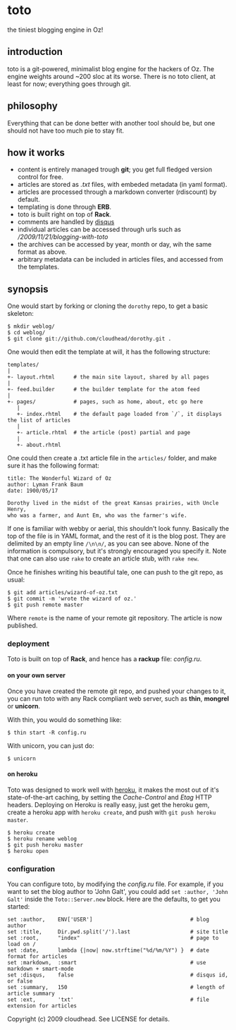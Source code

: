 toto
====

the tiniest blogging engine in Oz!

introduction
------------

toto is a git-powered, minimalist blog engine for the hackers of Oz. The engine weights around ~200 sloc at its worse.
There is no toto client, at least for now; everything goes through git.

philosophy
----------

Everything that can be done better with another tool should be, but one should not have too much pie to stay fit.

how it works
------------

- content is entirely managed trough **git**; you get full fledged version control for free.
- articles are stored as _.txt_ files, with embeded metadata (in yaml format).
- articles are processed through a markdown converter (rdiscount) by default.
- templating is done through **ERB**.
- toto is built right on top of **Rack**.
- comments are handled by [disqus](http://disqus.com)
- individual articles can be accessed through urls such as _/2009/11/21/blogging-with-toto_
- the archives can be accessed by year, month or day, wih the same format as above.
- arbitrary metadata can be included in articles files, and accessed from the templates.

synopsis
--------

One would start by forking or cloning the `dorothy` repo, to get a basic skeleton:
    
    $ mkdir weblog/
    $ cd weblog/
    $ git clone git://github.com/cloudhead/dorothy.git .

One would then edit the template at will, it has the following structure:

    templates/
    |
    +- layout.rhtml      # the main site layout, shared by all pages
    |
    +- feed.builder      # the builder template for the atom feed
    |
    +- pages/            # pages, such as home, about, etc go here
       |
       +- index.rhtml    # the default page loaded from `/`, it displays the list of articles
       |
       +- article.rhtml  # the article (post) partial and page
       |
       +- about.rhtml

One could then create a .txt article file in the `articles/` folder, and make sure it has the following format:

    title: The Wonderful Wizard of Oz
    author: Lyman Frank Baum
    date: 1900/05/17

    Dorothy lived in the midst of the great Kansas prairies, with Uncle Henry, 
    who was a farmer, and Aunt Em, who was the farmer's wife.
  
If one is familiar with webby or aerial, this shouldn't look funny. Basically the top of the file is in YAML format,
and the rest of it is the blog post. They are delimited by an empty line `/\n\n/`, as you can see above. 
None of the information is compulsory, but it's strongly encouraged you specify it.
Note that one can also use `rake` to create an article stub, with `rake new`.

Once he finishes writing his beautiful tale, one can push to the git repo, as usual:

    $ git add articles/wizard-of-oz.txt
    $ git commit -m 'wrote the wizard of oz.'
    $ git push remote master

Where `remote` is the name of your remote git repository. The article is now published.

### deployment

Toto is built on top of **Rack**, and hence has a **rackup** file: _config.ru_.

#### on your own server

Once you have created the remote git repo, and pushed your changes to it, you can run toto with any Rack compliant web server, 
such as **thin**, **mongrel** or **unicorn**.

With thin, you would do something like:

    $ thin start -R config.ru

With unicorn, you can just do:

    $ unicorn

#### on heroku

Toto was designed to work well with [heroku](http://heroku.com), it makes the most out of it's state-of-the-art caching, 
by setting the _Cache-Control_ and _Etag_ HTTP headers. Deploying on Heroku is really easy, just get the heroku gem, 
create a heroku app with `heroku create`, and push with `git push heroku master`.

    $ heroku create
    $ heroku rename weblog
    $ git push heroku master
    $ heroku open

### configuration

You can configure toto, by modifying the _config.ru_ file. For example, if you want to set the blog author to 'John Galt',
you could add `set :author, 'John Galt'` inside the `Toto::Server.new` block. Here are the defaults, to get you started: 

    set :author,    ENV['USER']                               # blog author 
    set :title,     Dir.pwd.split('/').last                   # site title
    set :root,      "index"                                   # page to load on / 
    set :date,      lambda {|now| now.strftime("%d/%m/%Y") }  # date format for articles 
    set :markdown,  :smart                                    # use markdown + smart-mode 
    set :disqus,    false                                     # disqus id, or false 
    set :summary,   150                                       # length of article summary 
    set :ext,       'txt'                                     # file extension for articles 

Copyright (c) 2009 cloudhead. See LICENSE for details.
